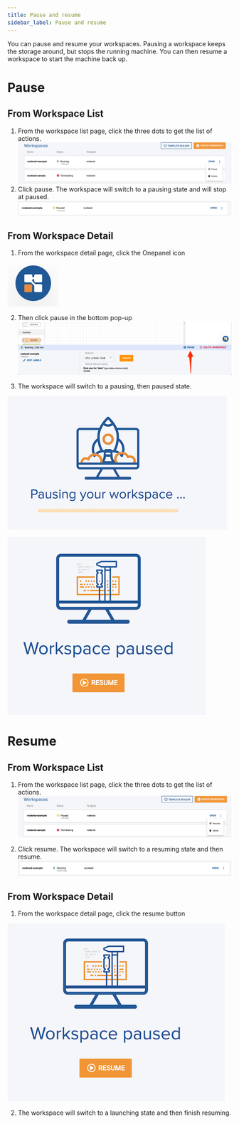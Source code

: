 ```yaml
---
title: Pause and resume
sidebar_label: Pause and resume
---
```


You can pause and resume your workspaces. Pausing a workspace keeps the storage around, but stops the running machine.
You can then resume a workspace to start the machine back up. 

# Pause

## From Workspace List

1. From the workspace list page, click the three dots to get the list of actions.
   ![Workspace list pause](/img/workspace_list_pause.png)
2. Click pause. The workspace will switch to a pausing state and will stop at paused.
   ![Workspace list workspace paused](/img/workspace_list_workspace_paused.png)


## From Workspace Detail

1. From the workspace detail page, click the Onepanel icon
 
![Onepanel icon](/img/onepanel_workspace_icon.png)

2. Then click pause in the bottom pop-up 
    ![Workspace detail pause](/img/workspace_detail_pause.png)

3. The workspace will switch to a pausing, then paused state.

![Workspace detail pausing](/img/workspace_detail_pausing.png)

![Workspace detail paused](/img/workspace_detail_paused.png)


# Resume

## From Workspace List

1. From the workspace list page, click the three dots to get the list of actions.
    ![Workspace list resume](/img/workspace_list_resume.png)
    
2. Click resume. The workspace will switch to a resuming state and then resume.
    ![Workspace list workspace resumed](/img/workspace_list_workspace_resumed.png)
     
## From Workspace Detail

1. From the workspace detail page, click the resume button
 
![Workspace detail resume](/img/workspace_detail_resume.png)

2. The workspace will switch to a launching state and then finish resuming.
